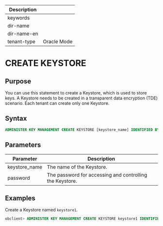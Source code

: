 | Description   |                 |
|---------------|-----------------|
| keywords      |                 |
| dir-name      |                 |
| dir-name-en   |                 |
| tenant-type   | Oracle Mode     |

# CREATE KEYSTORE

## Purpose

You can use this statement to create a Keystore, which is used to store keys. A Keystore needs to be created in a transparent data encryption (TDE) scenario. Each tenant can create only one Keystore.

## Syntax

```sql
ADMINISTER KEY MANAGEMENT CREATE KEYSTORE [keystore_name] IDENTIFIED BY [password] ;
```

## Parameters

| Parameter | Description |
|---------------|----------------------|
| keystore_name | The name of the Keystore.  |
| password | The password for accessing and controlling the Keystore.  |

## Examples

Create a Keystore named `keystore1`.

```sql
obclient> ADMINISTER KEY MANAGEMENT CREATE KEYSTORE keystore1 IDENTIFIED BY **1***;
```

